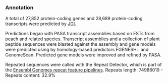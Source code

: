 ### Annotation

A total of 27,852 protein-coding genes and 28,689 protein-coding
transcripts were predicted by
[JGI.](http://europepmc.org/abstract/MED/23525075)

Predictions began with PASA transcript assemblies based on ESTs from
peach and related species. Transcript assemblies and a collection of
plant peptide sequences were blasted against the assembly and gene
models were predicted using by homology-based predictors FGENESH+ and
GenomeScan. Predicted gene models were improved and refined by PASA.

Repeated sequences were called with the Repeat Detector, which is part of the [Ensembl Genomes repeat feature pipelines](http://plants.ensembl.org/info/genome/annotation/repeat_features.html). Repeats length: 74986019 - Repeats content: 32.9%
